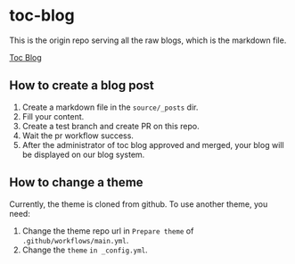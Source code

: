 # toc-blog

This is the origin repo serving all the raw blogs, which is the markdown file.

[Toc Blog](https://blog.toc-platform.com/)

## How to create a blog post

1. Create a markdown file in the `source/_posts` dir.
1. Fill your content.
1. Create a test branch and create PR on this repo.
1. Wait the pr workflow success.
1. After the administrator of toc blog approved and merged, your blog will be displayed on our blog system.

## How to change a theme

Currently, the theme is cloned from github. To use another theme, you need:

1. Change the theme repo url in `Prepare theme` of `.github/workflows/main.yml`.
1. Change the `theme` `in _config.yml`.
